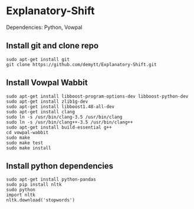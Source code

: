 # Explanatory-Shift

Dependencies: Python, Vowpal

## Install git and clone repo
```
sudo apt-get install git
git clone https://github.com/demytt/Explanatory-Shift.git
```

## Install Vowpal Wabbit
```
sudo apt-get install libboost-program-options-dev libboost-python-dev
sudo apt-get install zlib1g-dev
sudo apt-get install libboost1.48-all-dev
sudo apt-get install clang
sudo ln -s /usr/bin/clang-3.5 /usr/bin/clang
sudo ln -s /usr/bin/clang++-3.5 /usr/bin/clang++
sudo apt-get install build-essential g++
cd vowpal-wabbit
sudo make
sudo make test
sudo make install
```

## Install python dependencies ##
```
sudo apt-get install python-pandas
sudo pip install nltk
sudo python
import nltk
nltk.download('stopwords')
```
